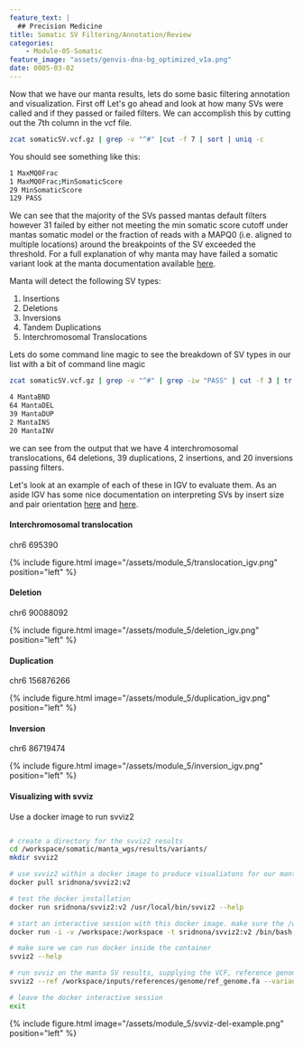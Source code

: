 ```yaml
---
feature_text: |
  ## Precision Medicine
title: Somatic SV Filtering/Annotation/Review
categories:
    - Module-05-Somatic
feature_image: "assets/genvis-dna-bg_optimized_v1a.png"
date: 0005-03-02
---
```


Now that we have our manta results, lets do some basic filtering annotation and visualization. First off Let's go ahead and look at how many SVs were called and if they passed or failed filters. We can accomplish this by cutting out the 7th column in the vcf file.

```bash
zcat somaticSV.vcf.gz | grep -v "^#" |cut -f 7 | sort | uniq -c
```

You should see something like this:

```bash
1 MaxMQ0Frac
1 MaxMQ0Frac;MinSomaticScore
29 MinSomaticScore
129 PASS
```

We can see that the majority of the SVs passed mantas default filters however 31 failed by either not meeting the min somatic score cutoff under mantas somatic model or the fraction of reads with a MAPQ0 (i.e. aligned to multiple locations) around the breakpoints of the SV exceeded the threshold. For a full explanation of why manta may have failed a somatic variant look at the manta documentation available [here](https://github.com/Illumina/manta/blob/master/docs/userGuide/README.md#vcf-filter-fields).


Manta will detect the following SV types:

1. Insertions
2. Deletions
3. Inversions
4. Tandem Duplications
5. Interchromosomal Translocations

Lets do some command line magic to see the breakdown of SV types in our list with a bit of command line magic

```bash
zcat somaticSV.vcf.gz | grep -v "^#" | grep -iw "PASS" | cut -f 3 | tr ":" "\t" | cut -f 1 | sort | uniq -c
```

```bash
4 MantaBND
64 MantaDEL
39 MantaDUP
2 MantaINS
20 MantaINV
```

we can see from the output that we have 4 interchromosomal translocations, 64 deletions, 39 duplications, 2 insertions, and 20 inversions passing filters.

Let's look at an example of each of these in IGV to evaluate them. As an aside IGV has some nice documentation on interpreting SVs by insert size and pair orientation [here](https://software.broadinstitute.org/software/igv/interpreting_insert_size) and [here](https://software.broadinstitute.org/software/igv/interpreting_pair_orientations).

#### Interchromosomal translocation

chr6    695390

{% include figure.html image="/assets/module_5/translocation_igv.png" position="left" %}

#### Deletion

chr6    90088092

{% include figure.html image="/assets/module_5/deletion_igv.png" position="left" %}

#### Duplication

chr6    156876266

{% include figure.html image="/assets/module_5/duplication_igv.png" position="left" %}

#### Inversion

chr6    86719474

{% include figure.html image="/assets/module_5/inversion_igv.png" position="left" %}

#### Visualizing with svviz

Use a docker image to run svviz2
```bash

# create a directory for the svviz2 results
cd /workspace/somatic/manta_wgs/results/variants/
mkdir svviz2 

# use svviz2 within a docker image to produce visualiatons for our manta SV results
docker pull sridnona/svviz2:v2

# test the docker installation
docker run sridnona/svviz2:v2 /usr/local/bin/svviz2 --help

# start an interactive session with this docker image. make sure the /workspace volume is accessible inside the docker containers and mounted at the same path
docker run -i -v /workspace:/workspace -t sridnona/svviz2:v2 /bin/bash

# make sure we can run docker inside the container
svviz2 --help

# run svviz on the manta SV results, supplying the VCF, reference genome, normal WGS BAM, and tumor WGS BAM
svviz2 --ref /workspace/inputs/references/genome/ref_genome.fa --variants /workspace/somatic/manta_wgs/results/variants/somaticSV.vcf.gz /workspace/align/WGS_Norm_merged_sorted_mrkdup_bqsr.bam /workspace/align/WGS_Tumor_merged_sorted_mrkdup_bqsr.bam --outdir /workspace/somatic/manta_wgs/results/variants/svviz2

# leave the docker interactive session
exit
```

{% include figure.html image="/assets/module_5/svviz-del-example.png" position="left" %}


